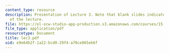 ```yaml
---
content_type: resource
description: Presentation of Lecture 3. Note that blank slides indicate separate sections
  of the lecture.
file: https://ol-ocw-studio-app-production.s3.amazonaws.com/courses/15-040-game-theory-for-managers-spring-2004/e9e64b2f1a22bcd029f4a70ce065eb6f_lec3.pdf
file_type: application/pdf
resourcetype: Document
title: lec3.pdf
uid: e9e64b2f-1a22-bcd0-29f4-a70ce065eb6f
---
```

